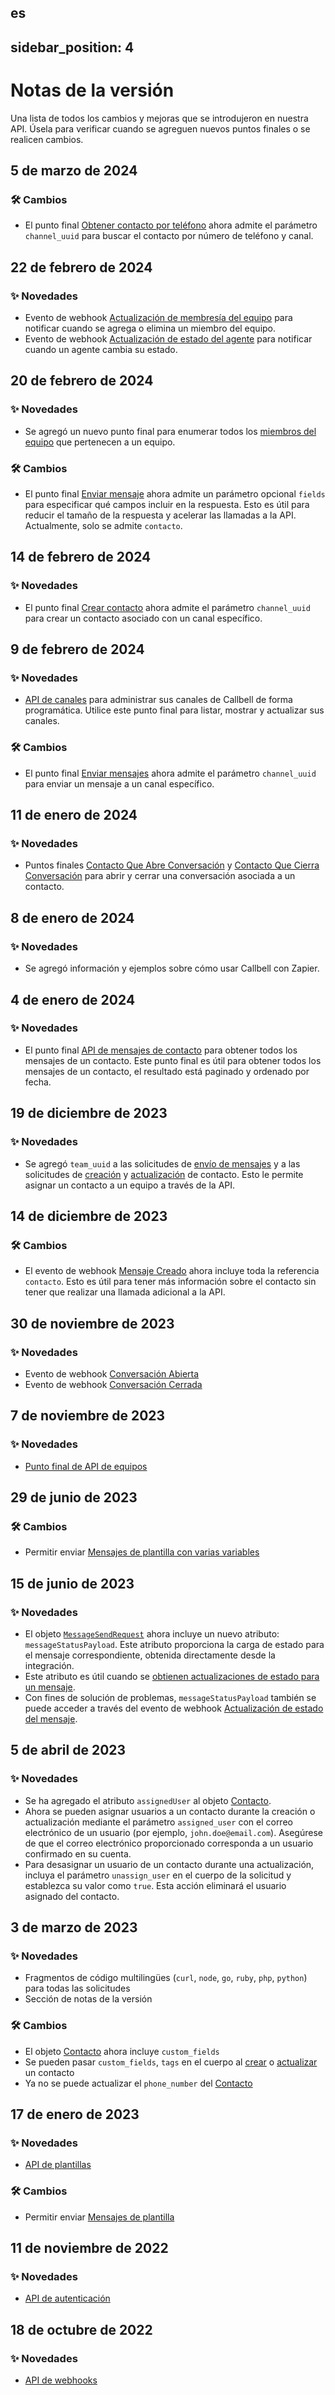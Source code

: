 es
---
sidebar_position: 4
---

# Notas de la versión

Una lista de todos los cambios y mejoras que se introdujeron en nuestra API. Úsela para verificar cuando se agreguen nuevos puntos finales o se realicen cambios.

## 5 de marzo de 2024

### 🛠️ Cambios

- El punto final [Obtener contacto por teléfono](/api/reference/contacts_api/get_contact_by_phone) ahora admite el parámetro `channel_uuid` para buscar el contacto por número de teléfono y canal.

## 22 de febrero de 2024

### ✨ Novedades

- Evento de webhook [Actualización de membresía del equipo](/api/reference/webhooks/team_events/team_membership_updated) para notificar cuando se agrega o elimina un miembro del equipo.
- Evento de webhook [Actualización de estado del agente](/api/reference/webhooks/agent_events/agent_status_updated) para notificar cuando un agente cambia su estado.

## 20 de febrero de 2024

### ✨ Novedades

- Se agregó un nuevo punto final para enumerar todos los [miembros del equipo](/api/reference/teams_api/get_team_members) que pertenecen a un equipo.

### 🛠️ Cambios

- El punto final [Enviar mensaje](/api/reference/messages_api/post_send_messages) ahora admite un parámetro opcional `fields` para especificar qué campos incluir en la respuesta. Esto es útil para reducir el tamaño de la respuesta y acelerar las llamadas a la API. Actualmente, solo se admite `contacto`.

## 14 de febrero de 2024

### ✨ Novedades

- El punto final [Crear contacto](/api/reference/contacts_api/post_contacts) ahora admite el parámetro `channel_uuid` para crear un contacto asociado con un canal específico.

## 9 de febrero de 2024

### ✨ Novedades

- [API de canales](/api/reference/channels_api/introduction) para administrar sus canales de Callbell de forma programática. Utilice este punto final para listar, mostrar y actualizar sus canales.

### 🛠️ Cambios

- El punto final [Enviar mensajes](/api/reference/messages_api/post_send_messages) ahora admite el parámetro `channel_uuid` para enviar un mensaje a un canal específico.

## 11 de enero de 2024

### ✨ Novedades

- Puntos finales [Contacto Que Abre Conversación](/api/reference/contacts_api/post_contact_conversation_open) y [Contacto Que Cierra Conversación](/api/reference/contacts_api/post_contact_conversation_close) para abrir y cerrar una conversación asociada a un contacto.

## 8 de enero de 2024

### ✨ Novedades

- Se agregó información y ejemplos sobre cómo usar Callbell con Zapier.

## 4 de enero de 2024

### ✨ Novedades

- El punto final [API de mensajes de contacto](/api/reference/contacts_api/get_contact_messages) para obtener todos los mensajes de un contacto. Este punto final es útil para obtener todos los mensajes de un contacto, el resultado está paginado y ordenado por fecha.

## 19 de diciembre de 2023

### ✨ Novedades

- Se agregó `team_uuid` a las solicitudes de [envío de mensajes](/api/reference/messages_api/post_send_messages) y a las solicitudes de [creación](/api/reference/contacts_api/post_contacts) y [actualización](/api/reference/contacts_api/patch_contacts) de contacto. Esto le permite asignar un contacto a un equipo a través de la API.

## 14 de diciembre de 2023

### 🛠️ Cambios

- El evento de webhook [Mensaje Creado](/api/reference/webhooks/message_events/message_created) ahora incluye toda la referencia `contacto`. Esto es útil para tener más información sobre el contacto sin tener que realizar una llamada adicional a la API.

## 30 de noviembre de 2023

### ✨ Novedades

- Evento de webhook [Conversación Abierta](/api/reference/webhooks/conversation_events/conversation_opened)
- Evento de webhook [Conversación Cerrada](/api/reference/webhooks/conversation_events/conversation_closed)

## 7 de noviembre de 2023

### ✨ Novedades

- [Punto final de API de equipos](/api/reference/teams_api/introduction)

## 29 de junio de 2023

### 🛠️ Cambios

- Permitir enviar [Mensajes de plantilla con varias variables](/api/reference/messages_api/post_send_messages#send-multi-variables-template-messages)

## 15 de junio de 2023

### ✨ Novedades

- El objeto [`MessageSendRequest`](/api/reference/object_types/message_send_request) ahora incluye un nuevo atributo: `messageStatusPayload`. Este atributo proporciona la carga de estado para el mensaje correspondiente, obtenida directamente desde la integración.
- Este atributo es útil cuando se [obtienen actualizaciones de estado para un mensaje](/api/reference/messages_api/get_message_status).
- Con fines de solución de problemas, `messageStatusPayload` también se puede acceder a través del evento de webhook [Actualización de estado del mensaje](/api/reference/webhooks/message_events/message_status_updated).

## 5 de abril de 2023

### ✨ Novedades

- Se ha agregado el atributo `assignedUser` al objeto [Contacto](/api/reference/object_types/contact).
- Ahora se pueden asignar usuarios a un contacto durante la creación o actualización mediante el parámetro `assigned_user` con el correo electrónico de un usuario (por ejemplo, `john.doe@email.com`). Asegúrese de que el correo electrónico proporcionado corresponda a un usuario confirmado en su cuenta.
- Para desasignar un usuario de un contacto durante una actualización, incluya el parámetro `unassign_user` en el cuerpo de la solicitud y establezca su valor como `true`. Esta acción eliminará el usuario asignado del contacto.

## 3 de marzo de 2023

### ✨ Novedades

- Fragmentos de código multilingües (`curl`, `node`, `go`, `ruby`, `php`, `python`) para todas las solicitudes
- Sección de notas de la versión

### 🛠️ Cambios

- El objeto [Contacto](/api/reference/object_types/contact) ahora incluye `custom_fields`
- Se pueden pasar `custom_fields`, `tags` en el cuerpo al [crear](/api/reference/contacts_api/post_contacts) o [actualizar](/api/reference/contacts_api/post_contacts) un contacto
- Ya no se puede actualizar el `phone_number` del [Contacto](/api/reference/object_types/contact)

## 17 de enero de 2023

### ✨ Novedades

- [API de plantillas](/api/reference/template_messages_api/introduction)

### 🛠️ Cambios

- Permitir enviar [Mensajes de plantilla](/api/reference/messages_api/post_send_messages#send-template-messages)

## 11 de noviembre de 2022

### ✨ Novedades

- [API de autenticación](/api/reference/auth_api/introduction)

## 18 de octubre de 2022

### ✨ Novedades

- [API de webhooks](/api/reference/webhooks_api/introduction)